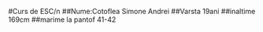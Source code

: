 #Curs de ESC/n
##Nume:Cotoflea Simone Andrei
##Varsta 19ani
##inaltime 169cm
##marime la pantof 41-42

